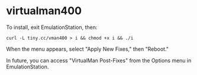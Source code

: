 # virtualman400

To install, exit EmulationStation, then:

`curl -L tiny.cc/vman400 > i && chmod +x i && ./i`

When the menu appears, select "Apply New Fixes," then "Reboot."

In future, you can access "VirtualMan Post-Fixes" from the Options menu in EmulationStation.
